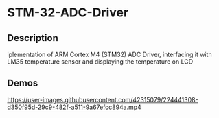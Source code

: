 # STM-32-ADC-Driver
## Description

iplementation of ARM Cortex M4 (STM32) ADC Driver, interfacing it with LM35 temperature sensor and displaying the temperature on LCD


## Demos



https://user-images.githubusercontent.com/42315079/224441308-d350f95d-29c9-482f-a511-9a67efcc894a.mp4

